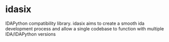 # idasix
IDAPython compatibility library. idasix aims to create a smooth ida development process and allow a single codebase to function with multiple IDA/IDAPython versions
